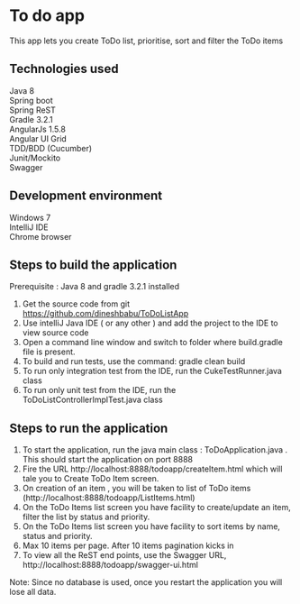 # To do app

This app lets you create ToDo list, prioritise, sort and filter the ToDo items

## Technologies used

Java 8  
Spring boot  
Spring ReST  
Gradle 3.2.1  
AngularJs 1.5.8  
Angular UI Grid  
TDD/BDD (Cucumber)  
Junit/Mockito  
Swagger  

## Development environment

Windows 7  
IntelliJ IDE  
Chrome browser  

## Steps to build the application

Prerequisite : Java 8 and gradle 3.2.1 installed  

1) Get the source code from git https://github.com/dineshbabu/ToDoListApp
2) Use intelliJ Java IDE ( or any other ) and add the project to the IDE to view source code
3) Open a command line window and switch to folder where build.gradle file is present.
4) To build and run tests, use the command: gradle clean build
5) To run only integration test from the IDE, run the CukeTestRunner.java class
6) To run only unit test from the IDE, run the ToDoListControllerImplTest.java class

## Steps to run the application
1) To start the application, run the java main class : ToDoApplication.java . This should start the application on port 8888
2) Fire the URL http://localhost:8888/todoapp/createItem.html which will tale you to Create ToDo Item screen.
3) On creation of an item , you will be taken to list of ToDo items (http://localhost:8888/todoapp/ListItems.html)
4) On the ToDo Items list screen you have facility to create/update an item, filter the list by status and priority. 
5) On the ToDo Items list screen you have facility to sort items by name, status and priority. 
6) Max 10 items per page. After 10 items pagination kicks in  
7) To view all the ReST end points, use the Swagger URL, http://localhost:8888/todoapp/swagger-ui.html

Note: Since no database is used, once you restart the application you will lose all data.
